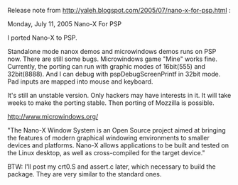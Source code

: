 Release note from http://yaleh.blogspot.com/2005/07/nano-x-for-psp.html :


Monday, July 11, 2005
Nano-X For PSP

I ported Nano-X to PSP.

Standalone mode nanox demos and microwindows demos runs on PSP now. There are still some bugs. Microwindows game "Mine" works fine. Currently, the porting can run with graphic modes of 16bit(555) and 32bit(8888). And I can debug with pspDebugScreenPrintf in 32bit mode. Pad inputs are mapped into mouse and keyboard.

It's still an unstable version. Only hackers may have interests in it. It will take weeks to make the porting stable. Then porting of Mozzilla is possible.

http://www.microwindows.org/

"The Nano-X Window System is an Open Source project aimed at bringing the features of modern graphical windowing environments to smaller devices and platforms. Nano-X allows applications to be built and tested on the Linux desktop, as well as cross-compiled for the target device."

BTW: I'll post my crt0.S and assert.c later, which necessary to build the package. They are very similar to the standard ones.